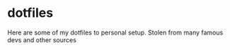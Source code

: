 # dotfiles
Here are some of my dotfiles to personal setup. Stolen from many famous devs and other sources

